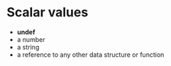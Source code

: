 # Scalar values

* **undef**
* a number
* a string
* a reference to any other data structure or function


